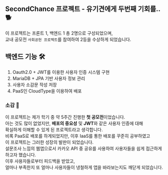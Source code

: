 ﻿## SecondChance 프로젝트 - 유기견에게 두번째 기회를.. 🐕

이 프로젝트는 프론트 1, 백엔드 1 총 2명으로 구성되었으며, <br>
교내 공모전 `사회공헌 프로젝트`를 참여하여 2등을 수상하게 되었습니다.

## 백엔드 기능 🛠
1. Oauth2.0 + JWT를 이용한 사용자 인증 시스템 구현
2. MariaDB + JPA 기반 사용자 정보 관리
3. 사용자 소감문 작성 저장
4. PaaS인 CloudType을 이용하여 배포

### 소감 📕
 이 프로젝트는 제가 학기 중 약 5주간 진행한 **첫 공모전**이었습니다. <br>
아는 것도 많이 없었지만, **배포의 중요성** 및 **JWT**와 같은 사용자 인증에 대해<br>
확실하게 이해할 수 있게 된 프로젝트라고 생각합니다.<br>
 비록 PaaS로 배포를 하게되었지만, 이후 IaaS를 통한 배포를 꾸준히 공부하였고<br>
이 프로젝트는 그러한 성장의 발판이 되었습니다.<br>
 설문조사 느낌의 웹앱으로서 카카오 API 중 공유를 사용하여 사용자들을 쉽게 접근하게 하고자 했습니다.<br>
이후 사용자들로부터 피드백을 받았고, <br>
얼마나 부족한지 또 얼마나 사용자들이 냉철하게 앱을 바라보는지도 깨닫게 되었습니다.
